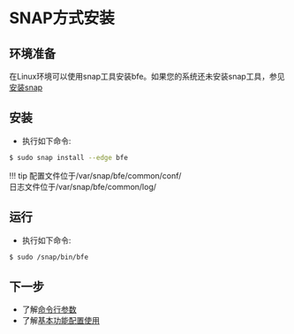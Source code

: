 # SNAP方式安装

## 环境准备

在Linux环境可以使用snap工具安装bfe。如果您的系统还未安装snap工具，参见[安装snap](https://snapcraft.io/docs/installing-snapd)

## 安装

- 执行如下命令:

```bash
$ sudo snap install --edge bfe
```

!!! tip
    配置文件位于/var/snap/bfe/common/conf/ <br>
    日志文件位于/var/snap/bfe/common/log/

## 运行

- 执行如下命令:

```bash
$ sudo /snap/bin/bfe 
```

## 下一步

* 了解[命令行参数](../operation/command.md)
* 了解[基本功能配置使用](../example/guide.md)
